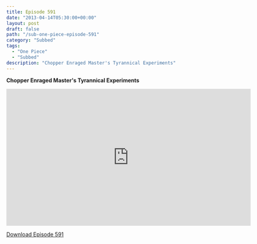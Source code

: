 ```yaml
---
title: Episode 591
date: "2013-04-14T05:30:00+00:00"
layout: post
draft: false
path: "/sub-one-piece-episode-591"
category: "Subbed"
tags:
  - "One Piece"
  - "Subbed"
description: "Chopper Enraged Master's Tyrannical Experiments"
---
```


**Chopper Enraged Master's Tyrannical Experiments**

<iframe width="640" height="360" src="https://www.rapidvideo.com/e/G6FRPFMRPR" frameborder="0" marginwidth=0 marginheight=0 scrolling=no allowfullscreen></iframe>

<a href="http://ouo.io/qs/eCodkFEQ?s=https://rapidvid.to/d/https://www.rapidvideo.com/e/G6FRPFMRPR">Download Episode 591</a>
